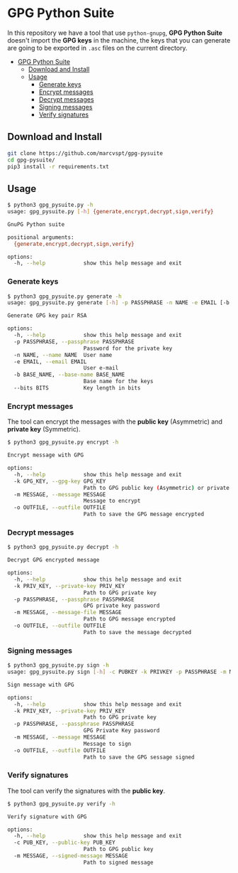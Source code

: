 # GPG Python Suite

In this repository we have a tool that use `python-gnupg`, **GPG Python Suite** doesn't import the **GPG keys** in the machine, the keys that you can generate are going to be exported in `.asc` files on the current directory.

- [GPG Python Suite](#gpg-python-suite)
  - [Download and Install](#download-and-install)
  - [Usage](#usage)
    - [Generate keys](#generate-keys)
    - [Encrypt messages](#encrypt-messages)
    - [Decrypt messages](#decrypt-messages)
    - [Signing messages](#signing-messages)
    - [Verify signatures](#verify-signatures)

## Download and Install

```bash
git clone https://github.com/marcvspt/gpg-pysuite
cd gpg-pysuite/
pip3 install -r requirements.txt
```

## Usage

```bash
$ python3 gpg_pysuite.py -h
usage: gpg_pysuite.py [-h] {generate,encrypt,decrypt,sign,verify}

GnuPG Python suite

positional arguments:
  {generate,encrypt,decrypt,sign,verify}

options:
  -h, --help            show this help message and exit
```

### Generate keys

```bash
$ python3 gpg_pysuite.py generate -h
usage: gpg_pysuite.py generate [-h] -p PASSPHRASE -n NAME -e EMAIL [-b BASE_NAME] [--bits BITS]

Generate GPG key pair RSA

options:
  -h, --help            show this help message and exit
  -p PASSPHRASE, --passphrase PASSPHRASE
                        Password for the private key
  -n NAME, --name NAME  User name
  -e EMAIL, --email EMAIL
                        User e-mail
  -b BASE_NAME, --base-name BASE_NAME
                        Base name for the keys
  --bits BITS           Key length in bits
```

### Encrypt messages

The tool can encrypt the messages with the **public key** (Asymmetric) and **private key** (Symmetric).

```bash
$ python3 gpg_pysuite.py encrypt -h

Encrypt message with GPG

options:
  -h, --help            show this help message and exit
  -k GPG_KEY, --gpg-key GPG_KEY
                        Path to GPG public key (Asymmetric) or private key (Symmetric)
  -m MESSAGE, --message MESSAGE
                        Message to encrypt
  -o OUTFILE, --outfile OUTFILE
                        Path to save the GPG message encrypted
```

### Decrypt messages

```bash
$ python3 gpg_pysuite.py decrypt -h

Decrypt GPG encrypted message

options:
  -h, --help            show this help message and exit
  -k PRIV_KEY, --private-key PRIV_KEY
                        Path to GPG private key
  -p PASSPHRASE, --passphrase PASSPHRASE
                        GPG private key password
  -m MESSAGE, --message-file MESSAGE
                        Path to GPG message encrypted
  -o OUTFILE, --outfile OUTFILE
                        Path to save the message decrypted
```

### Signing messages

```bash
$ python3 gpg_pysuite.py sign -h
usage: gpg_pysuite.py sign [-h] -c PUBKEY -k PRIVKEY -p PASSPHRASE -m MESSAGE [-o OUTFILE]

Sign message with GPG

options:
  -h, --help            show this help message and exit
  -k PRIV_KEY, --private-key PRIV_KEY
                        Path to GPG private key
  -p PASSPHRASE, --passphrase PASSPHRASE
                        GPG Private Key password
  -m MESSAGE, --message MESSAGE
                        Message to sign
  -o OUTFILE, --outfile OUTFILE
                        Path to save the GPG sessage signed
```

### Verify signatures

The tool can verify the signatures with the **public key**.

```bash
$ python3 gpg_pysuite.py verify -h

Verify signature with GPG

options:
  -h, --help            show this help message and exit
  -c PUB_KEY, --public-key PUB_KEY
                        Path to GPG public key
  -m MESSAGE, --signed-message MESSAGE
                        Path to signed message
```

